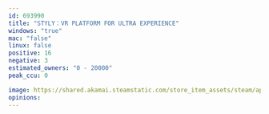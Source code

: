 ```yaml
---
id: 693990
title: "STYLY：VR PLATFORM FOR ULTRA EXPERIENCE"
windows: "true"
mac: "false"
linux: false
positive: 16
negative: 3
estimated_owners: "0 - 20000"
peak_ccu: 0

image: https://shared.akamai.steamstatic.com/store_item_assets/steam/apps/693990/header.jpg?t=1656483471
opinions:
---
```

